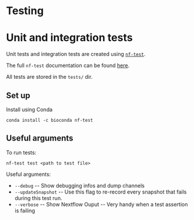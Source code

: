 # Testing

# Unit and integration tests

Unit tests and integration tests are created using [`nf-test`](https://github.com/askimed/nf-test).

The full `nf-test` documentation can be found [here](https://www.nf-test.com/).

All tests are stored in the `tests/` dir.

## Set up

Install using Conda

```
conda install -c bioconda nf-test
```

## Useful arguments

To run tests:
```
nf-test test <path to test file>
```

Useful arguments:
* `--debug` -- Show debugging infos and dump channels
* `--updateSnapshot` -- Use this flag to re-record every snapshot that fails during this test run.
* `--verbose` -- Show Nextflow Ouput -- Very handy when a test assertion is failing

